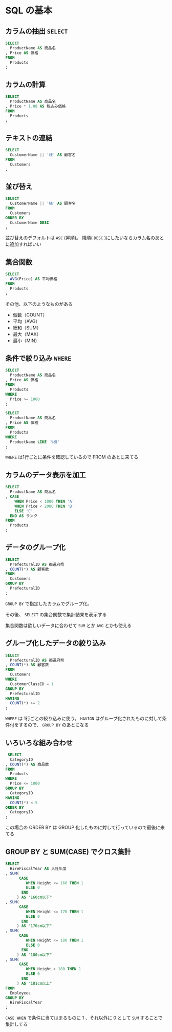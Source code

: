 # SQL の基本
## カラムの抽出 `SELECT`
```sql
SELECT
  ProductName AS 商品名
, Price AS 価格
FROM
  Products
;
```

## カラムの計算
```sql
SELECT
  ProductName AS 商品名
, Price * 1.08 AS 税込み価格
FROM
  Products
;
```

## テキストの連結
```sql
SELECT
  CustomerName || '様' AS 顧客名
FROM
  Customers
;
```

## 並び替え
```sql
SELECT
  CustomerName || '様' AS 顧客名
FROM
  Customers
ORDER BY
  CustomerName DESC
;
```

並び替えのデフォルトは `ASC` (昇順)。
降順( `DESC` )にしたいならカラム名のあとに追加すればいい

## 集合関数
```sql
SELECT
  AVG(Price) AS 平均価格
FROM
  Products
;
```

その他、以下のようなものがある
- 個数（COUNT）
- 平均（AVG）
- 総和（SUM）
- 最大（MAX）
- 最小（MIN）

## 条件で絞り込み `WHERE`
```sql
SELECT
  ProductName AS 商品名
, Price AS 価格
FROM
  Products
WHERE
  Price >= 1000
;

SELECT
  ProductName AS 商品名
, Price AS 価格
FROM
  Products
WHERE
  ProductName LIKE '%機'
;
```

`WHERE` は1行ごとに条件を確認しているので FROM のあとに来てる

## カラムのデータ表示を加工
```sql
SELECT
  ProductName AS 商品名
, CASE
    WHEN Price < 1000 THEN 'A'
    WHEN Price < 2000 THEN 'B'
    ELSE 'C'
  END AS ランク
FROM
  Products
;
```

## データのグループ化
```sql
SELECT
  PrefecturalID AS 都道府県
, COUNT(*) AS 顧客数
FROM
  Customers
GROUP BY
  PrefecturalID
;
```

`GROUP BY` で指定したカラムでグループ化。

その後、 `SELECT` の集合関数で集計結果を表示する

集合関数は欲しいデータに合わせて `SUM` とか `AVG` とかも使える

## グループ化したデータの絞り込み
```sql
SELECT
  PrefecturalID AS 都道府県
, COUNT(*) AS 顧客数
FROM
  Customers
WHERE
  CustomerClassID = 1
GROUP BY
  PrefecturalID
HAVING
  COUNT(*) >= 2
;
```

`WHERE` は 1行ごとの絞り込みに使う。
`HAVIGN` はグループ化されたものに対して条件付をするので、 `GROUP BY` のあとになる

## いろいろな組み合わせ
```sql
 SELECT
  CategoryID
, COUNT(*) AS 商品数
FROM
  Products
WHERE
  Price <= 1000
GROUP BY
  CategoryID
HAVING
  COUNT(*) < 5 
ORDER BY
  CategoryID
;
```

この場合の ORDER BY は GROUP 化したものに対して行っているので最後に来てる

## GROUP BY と SUM(CASE) でクロス集計
```sql
SELECT
  HireFiscalYear AS 入社年度
, SUM(
      CASE
         WHEN Height <= 160 THEN 1
         ELSE 0
       END
     ) AS "160cm以下"
, SUM(
      CASE
         WHEN Height <= 170 THEN 1
         ELSE 0
       END
     ) AS "170cm以下"
, SUM(
      CASE
         WHEN Height <= 180 THEN 1
         ELSE 0
       END
     ) AS "180cm以下"
, SUM(
      CASE
         WHEN Height > 180 THEN 1
         ELSE 0
       END
     ) AS "181cm以上"
FROM
  Employees
GROUP BY
  HireFiscalYear
;
```

`CASE WHEN` で条件に当てはまるものに 1 、それ以外に 0 として `SUM` することで集計してる

